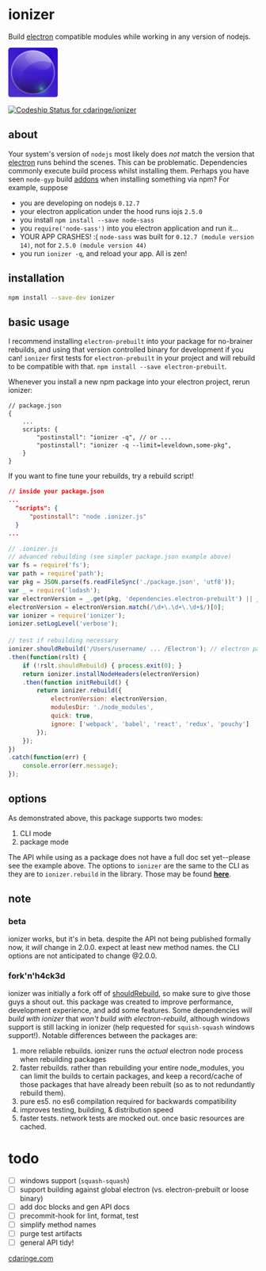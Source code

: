 # ionizer

Build [electron](atom/electron) compatible modules while working in any version of nodejs.

<img width="100px" height="100px" src="img/ionizer_rounded.png"></img>

[ ![Codeship Status for cdaringe/ionizer](https://codeship.com/projects/f1c1b6b0-7bb1-0133-ed8b-3a9edbaef368/status?branch=master)](https://codeship.com/projects/119677)

## about
Your system's version of `nodejs` most likely does _not_ match the version
that [electron](atom/electron) runs behind the scenes.  This can be problematic. Dependencies commonly execute build process
whilst installing them.  Perhaps you have seen `node-gyp` build [addons](https://nodejs.org/api/addons.html) when installing something via npm?
For example, suppose

- you are developing on nodejs `0.12.7`
- your electron application under the hood runs iojs `2.5.0`
- you install `npm install --save node-sass`
- you `require('node-sass')` into you electron application and run it...
- YOUR APP CRASHES! :(  `node-sass` was built for `0.12.7 (module version 14)`, not for `2.5.0 (module version 44)`
- you run `ionizer -q`, and reload your app.  All is zen!

## installation
```sh
npm install --save-dev ionizer
```

## basic usage
I recommend installing `electron-prebuilt` into your package for no-brainer rebuilds, and using that version controlled binary for development if you can!  `ionizer` first tests for `electron-prebuilt` in your project and will rebuild to be compatible with that. `npm install --save electron-prebuilt`.

Whenever you install a new npm package into your electron project, rerun ionizer:

```json2
// package.json
{
    ...
    scripts: {
        "postinstall": "ionizer -q", // or ...
        "postinstall": "ionizer -q --limit=leveldown,some-pkg",
    }
}
```

If you want to fine tune your rebuilds, try a rebuild script!

```json
// inside your package.json
...
  "scripts": {
      "postinstall": "node .ionizer.js"
  }
...
```

```js
// .ionizer.js
// advanced rebuilding (see simpler package.json example above)
var fs = require('fs');
var path = require('path');
var pkg = JSON.parse(fs.readFileSync('./package.json', 'utf8'));
var _ = require('lodash');
var electronVersion = _.get(pkg, 'dependencies.electron-prebuilt') || _.get(pkg, 'electron-version');
electronVersion = electronVersion.match(/\d+\.\d+\.\d+$/)[0];
var ionizer = require('ionizer');
ionizer.setLogLevel('verbose');

// test if rebuilding necessary
ionizer.shouldRebuild('/Users/username/ ... /Electron'); // electron path, see ]
.then(function(rslt) {
    if (!rslt.shouldRebuild) { process.exit(0); }
    return ionizer.installNodeHeaders(electronVersion)
    .then(function initRebuild() {
        return ionizer.rebuild({
            electronVersion: electronVersion,
            modulesDir: './node_modules',
            quick: true,
            ignore: ['webpack', 'babel', 'react', 'redux', 'pouchy']
        });
    });
})
.catch(function(err) {
    console.error(err.message);
});

```

## options
As demonstrated above, this package supports two modes:

1. CLI mode
1. package mode

The API while using as a package does not have a full doc set yet--please see the example above.  The options to `ionizer` are the same to the CLI as they are to `ionizer.rebuild` in the library.  Those may be found **[here](https://github.com/cdaringe/ionizer/blob/master/lib/cli.js#L21)**.

## note

### beta
ionizer works, but it's in beta.  despite the API not being published formally now,
it _will_ change in 2.0.0.  expect at least new method names.  the CLI options are not anticipated to change @2.0.0.

### fork'n'h4ck3d
ionizer was initially a fork off of [shouldRebuild](electronjs/electronjs-rebuild), so make sure to give those guys a shout out.  this package was created to improve performance, development experience, and add some features.  Some dependencies _will build with ionizer_ that _won't build with electron-rebuild_, although windows support is still lacking in ionizer (help requested for `squish-squash` windows support!).  Notable differences between the packages are:

1. more reliable rebuilds.  ionizer runs the _actual_ electron node process when rebuilding packages
1. faster rebuilds.  rather than rebuilding your entire node_modules, you can limit the builds to certain packages, and keep a record/cache of those packages that have already been rebuilt (so as to not redundantly rebuild them).
1. pure es5. no es6 compilation required for backwards compatibility
  1. improves testing, building, & distribution speed
1. faster tests.  network tests are mocked out. once basic resources are cached.

# todo
- [ ] windows support (`squash-squash`)
- [ ] support building against global electron (vs. electron-prebuilt or loose binary)
- [ ] add doc blocks and gen API docs
- [ ] precommit-hook for lint, format, test
- [ ] simplify method names
- [ ] purge test artifacts
- [ ] general API tidy!

[cdaringe.com](http://www.cdaringe.com)

